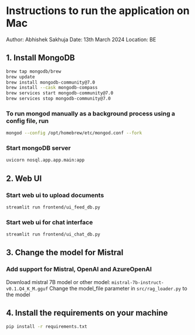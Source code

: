 # Instructions to run the application on Mac

Author: Abhishek Sakhuja
Date: 13th March 2024
Location: BE

## 1. Install MongoDB

```bash
brew tap mongodb/brew
brew update
brew install mongodb-community@7.0
brew install --cask mongodb-compass
brew services start mongodb-community@7.0
brew services stop mongodb-community@7.0
```

### To run mongod manually as a background process using a config file, run

```bash
mongod --config /opt/homebrew/etc/mongod.conf --fork
```

### Start mongoDB server

```bash
uvicorn nosql.app.app.main:app
```

## 2. Web UI

### Start web ui to upload documents

```bash
streamlit run frontend/ui_feed_db.py
```

### Start web ui for chat interface

```bash
streamlit run frontend/ui_chat_db.py
```

## 3. Change the model for Mistral

### Add support for Mistral, OpenAI and AzureOpenAI

Download mistral 7B model or other model: `mistral-7b-instruct-v0.1.Q4_K_M.gguf`
Change the model_file parameter in `src/rag_loader.py` to the model

## 4. Install the requirements on your machine

```bash
pip install -r requirements.txt
```
